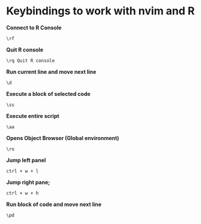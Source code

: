 # Keybindings to work with nvim and R

**Connect to R Console**

```
\rf
```

**Quit R console**

```
\rq Quit R console
```

**Run current line and move next line**

```
\d
```

**Execute a block of selected code**

```
\ss 
```

**Execute entire script**

```
\aa
```

**Opens Object Browser (Global environment)**

```
\ro
```

**Jump left panel**

```
ctrl + w + l
```

**Jump right pane;**

```
ctrl + w + h
```

**Run block of code and move next line**

```
\pd
```

